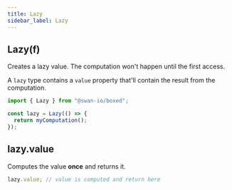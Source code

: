 ```yaml
---
title: Lazy
sidebar_label: Lazy
---
```


## Lazy(f)

Creates a lazy value. The computation won't happen until the first access.

A `lazy` type contains a `value` property that'll contain the result from the computation.

```ts
import { Lazy } from "@swan-io/boxed";

const lazy = Lazy(() => {
  return myComputation();
});
```

## lazy.value

Computes the value **once** and returns it.

```ts
lazy.value; // value is computed and return here
```
